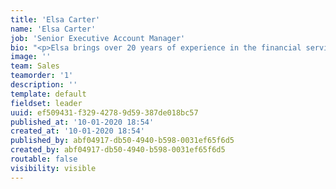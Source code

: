```yaml
---
title: 'Elsa Carter'
name: 'Elsa Carter'
job: 'Senior Executive Account Manager'
bio: "<p>Elsa brings over 20 years of experience in the financial service industry. As a financial professional, working with Canada’s largest mortgage insurance provider, Elsa held leadership roles in National Strategic Client Management, Underwriting Operations, Community Development, International Relations, Marketing and Communications as well as Default Management.\r\n</p><p>As a dynamic leader with excellent interpersonal skills, Elsa will continue to build and maintain strong alliances with key clients to drive strategic objectives for all The Nationwide Group (TNG) business lines in current and future markets.\r\n</p><p>Email: elsa.carter@nationwideappraisals.com\r\n</p><p><br></p>"
image: ''
team: Sales
teamorder: '1'
description: ''
template: default
fieldset: leader
uuid: ef509431-f329-4278-9d59-387de018bc57
published_at: '10-01-2020 18:54'
created_at: '10-01-2020 18:54'
published_by: abf04917-db50-4940-b598-0031ef65f6d5
created_by: abf04917-db50-4940-b598-0031ef65f6d5
routable: false
visibility: visible
---
```

